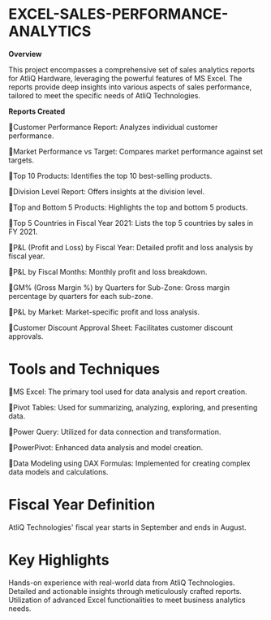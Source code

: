 # EXCEL-SALES-PERFORMANCE-ANALYTICS

**Overview**

This project encompasses a comprehensive set of sales analytics reports for AtliQ Hardware, leveraging the powerful features of MS Excel. The reports provide deep insights into various aspects of sales performance, tailored to meet the specific needs of AtliQ Technologies.

**Reports Created**

🔹Customer Performance Report: Analyzes individual customer performance.

🔹Market Performance vs Target: Compares market performance against set targets.

🔹Top 10 Products: Identifies the top 10 best-selling products.

🔹Division Level Report: Offers insights at the division level.

🔹Top and Bottom 5 Products: Highlights the top and bottom 5 products.

🔹Top 5 Countries in Fiscal Year 2021: Lists the top 5 countries by sales in FY 2021.

🔹P&L (Profit and Loss) by Fiscal Year: Detailed profit and loss analysis by fiscal year.

🔹P&L by Fiscal Months: Monthly profit and loss breakdown.

🔹GM% (Gross Margin %) by Quarters for Sub-Zone: Gross margin percentage by quarters for each sub-zone.

🔹P&L by Market: Market-specific profit and loss analysis.

🔹Customer Discount Approval Sheet: Facilitates customer discount approvals.

# **Tools and Techniques**

🔹MS Excel: The primary tool used for data analysis and report creation.

🔹Pivot Tables: Used for summarizing, analyzing, exploring, and presenting data.

🔹Power Query: Utilized for data connection and transformation.

🔹PowerPivot: Enhanced data analysis and model creation.

🔹Data Modeling using DAX Formulas: Implemented for creating complex data models and calculations.

# **Fiscal Year Definition**

AtliQ Technologies' fiscal year starts in September and ends in August.

# **Key Highlights**

Hands-on experience with real-world data from AtliQ Technologies.
Detailed and actionable insights through meticulously crafted reports.
Utilization of advanced Excel functionalities to meet business analytics needs.
